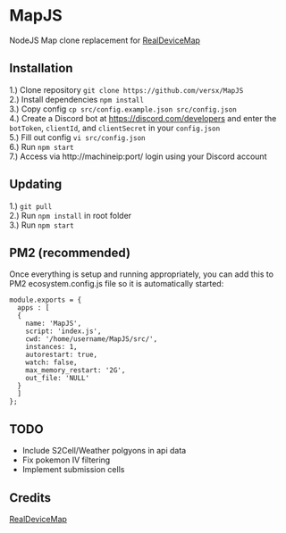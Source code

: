 # MapJS  

NodeJS Map clone replacement for [RealDeviceMap](https://github.com/realdevicemap/realdevicemap)  

## Installation
1.) Clone repository `git clone https://github.com/versx/MapJS`  
2.) Install dependencies `npm install`  
3.) Copy config `cp src/config.example.json src/config.json`  
4.) Create a Discord bot at https://discord.com/developers and enter the `botToken`, `clientId`, and `clientSecret` in your `config.json`  
5.) Fill out config `vi src/config.json`  
6.) Run `npm start`  
7.) Access via http://machineip:port/ login using your Discord account    

## Updating  
1.) `git pull`  
2.) Run `npm install` in root folder  
3.) Run `npm start`  

## PM2 (recommended)
Once everything is setup and running appropriately, you can add this to PM2 ecosystem.config.js file so it is automatically started:  
```
module.exports = {
  apps : [
  {
    name: 'MapJS',
    script: 'index.js',
    cwd: '/home/username/MapJS/src/',
    instances: 1,
    autorestart: true,
    watch: false,
    max_memory_restart: '2G',
    out_file: 'NULL'
  }
  ]
};
```

## TODO  
- Include S2Cell/Weather polgyons in api data
- Fix pokemon IV filtering
- Implement submission cells

## Credits  
[RealDeviceMap](https://github.com/realdevicemap/realdevicemap)  